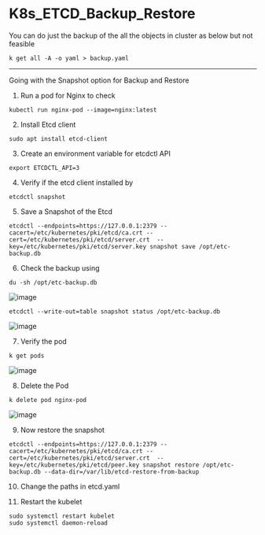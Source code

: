# K8s_ETCD_Backup_Restore

You can do just the backup of the all the objects in cluster as below but not feasible

```
k get all -A -o yaml > backup.yaml
```

---

Going with the Snapshot option for Backup and Restore

1. Run a pod for Nginx to check

```
kubectl run nginx-pod --image=nginx:latest
```

2. Install Etcd client
```
sudo apt install etcd-client
```

3. Create an environment variable for etcdctl API
```
export ETCDCTL_API=3
```

4. Verify if the etcd client installed by
```
etcdctl snapshot
```

5. Save a Snapshot of the Etcd
```
etcdctl --endpoints=https://127.0.0.1:2379 --cacert=/etc/kubernetes/pki/etcd/ca.crt --cert=/etc/kubernetes/pki/etcd/server.crt  --key=/etc/kubernetes/pki/etcd/server.key snapshot save /opt/etc-backup.db
```

6. Check the backup using
```
du -sh /opt/etc-backup.db
```
![image](https://github.com/user-attachments/assets/88a2ab17-7f66-4f74-afc5-a5a180c58126)

   
```
etcdctl --write-out=table snapshot status /opt/etc-backup.db
```
![image](https://github.com/user-attachments/assets/f0f034d5-a11a-4de6-b0b2-dcfed901fa2a)


7. Verify the pod
```
k get pods
```
![image](https://github.com/user-attachments/assets/c81b2317-9f93-4cf8-95e5-7066dec5ff28)


8. Delete the Pod
```
k delete pod nginx-pod
```
![image](https://github.com/user-attachments/assets/9c4f1538-411e-4a8b-998b-2a59aadba795)


9. Now restore the snapshot
```
etcdctl --endpoints=https://127.0.0.1:2379 --cacert=/etc/kubernetes/pki/etcd/ca.crt --cert=/etc/kubernetes/pki/etcd/server.crt  --key=/etc/kubernetes/pki/etcd/peer.key snapshot restore /opt/etc-backup.db --data-dir=/var/lib/etcd-restore-from-backup
```

10. Change the paths in etcd.yaml

11. Restart the kubelet
```
sudo systemctl restart kubelet 
sudo systemctl daemon-reload
```

